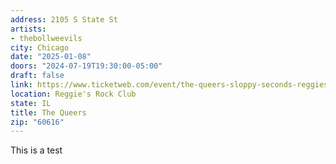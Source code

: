 ```yaml
---
address: 2105 S State St
artists:
- thebollweevils
city: Chicago
date: "2025-01-08"
doors: "2024-07-19T19:30:00-05:00"
draft: false
link: https://www.ticketweb.com/event/the-queers-sloppy-seconds-reggies-rock-club-tickets/13409304
location: Reggie's Rock Club
state: IL
title: The Queers
zip: "60616"
---
```


This is a test
